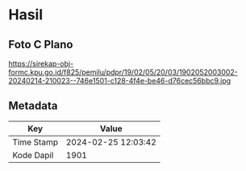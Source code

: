 # Hasil

## Foto C Plano

https://sirekap-obj-formc.kpu.go.id/f825/pemilu/pdpr/19/02/05/20/03/1902052003002-20240214-210023--746e1501-c128-4f4e-be46-d76cec56bbc9.jpg


## Metadata

| Key        | Value               |
| ---------- | ------------------- |
| Time Stamp | 2024-02-25 12:03:42 |
| Kode Dapil | 1901                |



